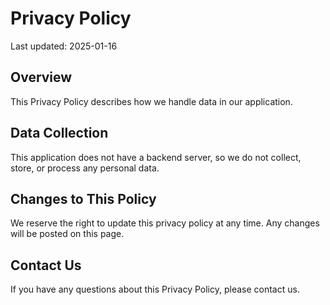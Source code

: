 
# Privacy Policy

Last updated: 2025-01-16

## Overview

This Privacy Policy describes how we handle data in our application.

## Data Collection

This application does not have a backend server, so we do not collect, store, or process any personal data.

## Changes to This Policy

We reserve the right to update this privacy policy at any time. Any changes will be posted on this page.

## Contact Us

If you have any questions about this Privacy Policy, please contact us.
